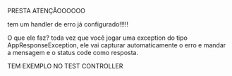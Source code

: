 PRESTA ATENÇÃOOOOOO

tem um handler de erro já configurado!!!!!

O que ele faz? toda vez que você jogar uma exception do tipo AppResponseException, ele vai
capturar automaticamente o erro e mandar a mensagem e o status code como resposta.

TEM EXEMPLO NO TEST CONTROLLER
